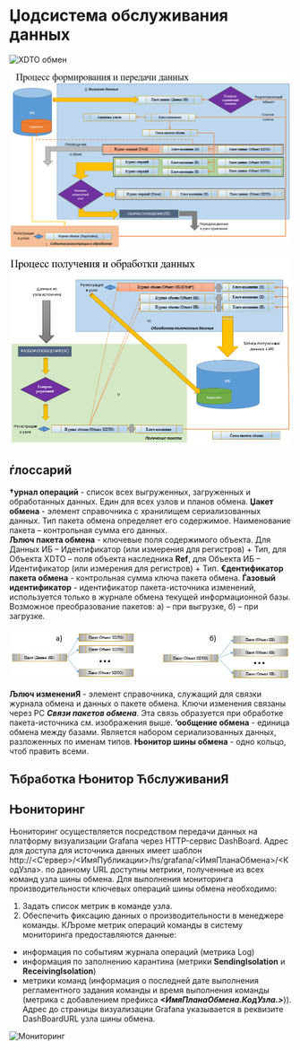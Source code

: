 # Џодсистема обслуживания данных

![XDTO обмен](images/XDTOбмен.png)

![Формирование и передача](images/ФормированиеиПередача.png)

![Получение и обработка](images/ПолучениеИОбработка.png)

## ѓлоссарий

**†урнал операций** - список всех выгруженных, загруженных и обработанных данных. Един для всех узлов и планов обмена.
**Џакет обмена** - элемент справочника с хранилищем сериализованных данных. Тип пакета обмена определяет его содержимое. Наименование пакета – контрольная сумма его данных.	
**Љлюч пакета обмена** - ключевые поля содержимого объекта. Для Данных ИБ – Идентификатор (или измерения для регистров) + Тип, для Объекта XDTO – поля объекта наследника **Ref**, для Объекта ИБ – Идентификатор (или измерения для регистров) + Тип.
**€дентификатор пакета обмена** - контрольная сумма ключа пакета обмена.
**Ѓазовый идентификатор** - идентификатор пакета-источника изменений, используется только в журнале обмена текущей информационной базы. Возможное преобразование пакетов: а) – при выгрузке, б) – при загрузке.

![‘вЯзи пакетов](images/СвязиПакетов.png)

**Љлюч изменениЯ** - элемент справочника, служащий для связки журнала обмена и данных о пакете обмена. Ключи изменения связаны через РС ***Связи пакетов обмена***. Эта связь образуется при обработке пакета-источника см. изображения выше.
**‘ообщение обмена** - единица обмена между базами. Является набором сериализованных данных, разложенных по именам типов. 
**Њонитор шины обмена** - одно кольцо, чтоб править всеми.

## Ћбработка Њонитор ЋбслуживаниЯ

## Њониторинг

Њониторинг осуществляется посредством передачи данных на платформу визуализации Grafana через HTTP-сервис DashBoard. Адрес для доступа для источника данных имеет шаблон http://<С‘ервер>/<ИмяПубликации>/hs/grafana/<ИмяПланаОбмена>/<КодУзла>. 
по данному URL доступны метрики, полученные из всех команд узла шины обмена.  Для выполнения мониторинга производительности ключевых операций шины обмена необходимо: 
1.	Задать список метрик в команде узла.								  
2.	Обеспечить фиксацию данных о производительности в менеджере команды.
КЉроме метрик операций команды в систему мониторинга предоставляются данные: 
 - информация по событиям журнала операций (метрика Log) 
 - информация по заполнению карантина (метрики **SendingIsolation** и **ReceivingIsolation**)
 - метрики команд (информация о последней дате выполнения регламентного задания команды и время выполнения команды (метрика с добавлением префикса ***<ИмяПланаОбмена.КодУзла.>***)). 
Адрес до страницы визуализации Grafana указывается в реквизите DashBoardURL узла шины обмена.

![Мониторинг](images/Њониторинг.png)
